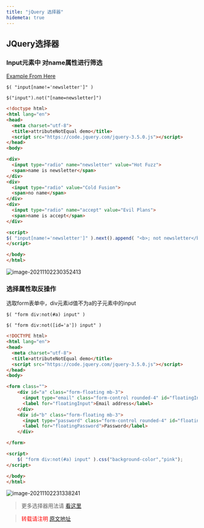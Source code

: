 ```yaml
---
title: "jQuery 选择器"
hidemeta: true
---
```

## JQuery选择器

### Input元素中 对name属性进行筛选

[Example From Here](https://api.jquery.com/attribute-not-equal-selector/)

`$( "input[name!='newsletter']" )`

`$("input").not("[name=newsletter]")`

```html
<!doctype html>
<html lang="en">
<head>
  <meta charset="utf-8">
  <title>attributeNotEqual demo</title>
  <script src="https://code.jquery.com/jquery-3.5.0.js"></script>
</head>
<body>

<div>
  <input type="radio" name="newsletter" value="Hot Fuzz">
  <span>name is newsletter</span>
</div>
<div>
  <input type="radio" value="Cold Fusion">
  <span>no name</span>
</div>
<div>
  <input type="radio" name="accept" value="Evil Plans">
  <span>name is accept</span>
</div>

<script>
$( "input[name!='newsletter']" ).next().append( "<b>; not newsletter</b>" );
</script>

</body>
</html>
```

![image-20211102230352413](https://gitee.com/jack541/repo-for-pic-go/raw/master//img/image-20211102230352413.png)

### 选择属性取反操作

选取form表单中，div元素id值不为a的子元素中的input

`$( "form div:not(#a) input" )`

`$( "form div:not([id='a']) input" )`

```html
<!DOCTYPE html>
<html lang="en">
<head>
  <meta charset="utf-8">
  <title>attributeNotEqual demo</title>
  <script src="https://code.jquery.com/jquery-3.5.0.js"></script>
</head>
<body>

<form class="">
    <div id="a" class="form-floating mb-3">
      <input type="email" class="form-control rounded-4" id="floatingInput" placeholder="name@example.com">
      <label for="floatingInput">Email address</label>
    </div>
    <div id="b" class="form-floating mb-3">
      <input type="password" class="form-control rounded-4" id="floatingPassword" placeholder="Password">
      <label for="floatingPassword">Password</label>
    </div>

</form>

<script>
    $( "form div:not(#a) input" ).css("background-color","pink");
</script>

</body>
</html>
```

![image-20211102231338241](https://gitee.com/jack541/repo-for-pic-go/raw/master//img/image-20211102231338241.png)

> 更多选择器用法请 [看这里](https://api.jquery.com/category/selectors/)

> <font color="red" >转载请注明 [原文地址](https://www.cnblogs.com/whalefall541/p/15501748.html)</font> 